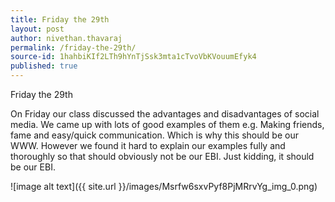 ```yaml
---
title: Friday the 29th
layout: post
author: nivethan.thavaraj
permalink: /friday-the-29th/
source-id: 1hahbiKIf2LTh9hYnTjSsk3mta1cTvoVbKVouumEfyk4
published: true
---
```

Friday the 29th

On Friday our class discussed the advantages and disadvantages of social media. We came up with lots of good examples of them e.g. Making friends, fame and easy/quick communication. Which is why this should be our WWW. However we found it hard to explain our examples fully and thoroughly so that should obviously not be our EBI. Just kidding, it should be our EBI.

![image alt text]({{ site.url }}/images/Msrfw6sxvPyf8PjMRrvYg_img_0.png)

